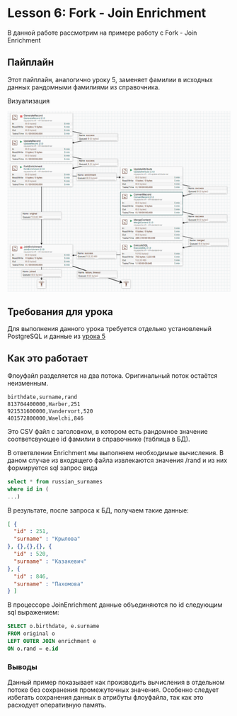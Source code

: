 # Lesson 6: Fork - Join Enrichment

В данной работе рассмотрим на примере работу с Fork - Join Enrichment

## Пайплайн
Этот пайплайн, аналогично уроку 5, заменяет фамилии в исходных данных рандомными фамилиями из справочника.

Визуализация

![NiFi Flow](pipeline.png)

## Требования для урока
Для выполнения данного урока требуется отдельно установленый PostgreSQL и данные из [урока 5](https://github.com/vomikan/NiFi_Lab/tree/main/Lesson5)

## Как это работает
Флоуфайл разделяется на два потока. Оригинальный поток остаётся неизменным. 
```csv
birthdate,surname,rand
813704400000,Harber,251
921531600000,Vandervort,520
401572800000,Waelchi,846
```
Это CSV файл с заголовком, в котором есть рандомное значение соответсвующее id фамилии в справочнике (таблица в БД).

В ответвлении Enrichment мы выполняем необходимые вычисления.
В даном случае из входящего файла извлекаются значения /rand и из них формируется sql запрос вида
```sql
select * from russian_surnames
where id in (
...)
```
В результате, после запроса к БД, получаем такие данные:
```json
[ {
  "id" : 251,
  "surname" : "Крылова"
}, {},{},{}, {
  "id" : 520,
  "surname" : "Казакевич"
}, {
  "id" : 846,
  "surname" : "Пахомова"
} ]
```
В процессоре JoinEnrichment данные объединяются по id следующим sql выражением:
```sql
SELECT o.birthdate, e.surname 
FROM original o
LEFT OUTER JOIN enrichment e
ON o.rand = e.id
```
### Выводы

Данный пример показывает как производить вычисления в отдельном потоке без сохранения промежуточных значения. 
Особенно следует избегать сохранения данных в атрибуты флоуфайла, так как это расходует оперативную память. 
